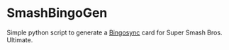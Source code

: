 # SmashBingoGen

Simple python script to generate a [Bingosync](https://bingosync.com) card for Super Smash Bros. Ultimate.
